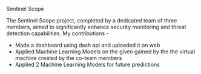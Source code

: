 Sentinel Scope

The Sentinel Scope project, completed by a dedicated team of three members, aimed to significantly enhance security monitoring and threat detection capabilities.
My contributions -
-  Made a dashboard using dash api and uploaded it on web
-  Applied Machine Learning Models on the given gained by the the virtual machine created by the co-team members
-  Applied 2 Machine Learning Models for future predictions
